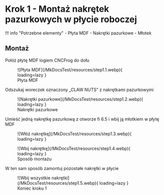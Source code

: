 # Krok 1 - Montaż nakrętek pazurkowych w płycie roboczej 


!!! info "Potrzebne elementy"
    - Płyta MDF
    - Nakrętki pazurkowe
    - Młotek

## Montaż

Połóż płytę MDF logiem CNCFrog do dołu

<figure markdown>
![Płyta MDF](/MkDocsTest/resources/step1.1.webp){ loading=lazy }
<figcaption>Płyta MDF</figcaption>
</figure>

Odszukaj woreczek oznaczony „CLAW NUTS” z nakrętkami pazurkowymi

<figure markdown>
![Nakrętki pazurkowe](/MkDocsTest/resources/step1.2.webp){ loading=lazy }
<figcaption>Nakrętki pazurkowe</figcaption>
</figure>

Umieść jedną nakrętkę pazurkową z otworze fi 6.5 i wbij ją młotkiem w płytę MDF

<figure markdown>
![Włóż nakrętkę](/MkDocsTest/resources/step1.3.webp){ loading=lazy }
</figure>

<figure markdown>
![Wbij nakrętkę](/MkDocsTest/resources/step1.4.webp){ loading=lazy }
<figcaption>Sposób montażu</figcaption>
</figure>

W ten sam sposób zamontuj pozostałe nakrętki w płycie

<figure markdown>
![Wbij wszystkie nakrętki](/MkDocsTest/resources/step1.5.webp){ loading=lazy }
<figcaption>Koniec kroku 1</figcaption>
</figure>